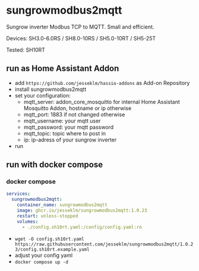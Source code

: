 # sungrowmodbus2mqtt

Sungrow inverter Modbus TCP to MQTT.
Small and efficient.

Devices: SH3.0-6.0RS / SH8.0-10RS / SH5.0-10RT / SH5-25T

Tested: SH10RT

## run as Home Assistant Addon

- add `https://github.com/jesseklm/hassio-addons` as Add-on Repository
- install sungrowmodbus2mqtt
- set your configuration:
  - mqtt_server: addon_core_mosquitto for internal Home Assistant Mosquitto Addon, hostname or ip otherwise
  - mqtt_port: 1883 if not changed otherwise
  - mqtt_username: your mqtt user
  - mqtt_password: your mqtt password
  - mqtt_topic: topic where to post in
  - ip: ip-adress of your sungrow inverter
- run

## run with docker compose

### docker compose

```yaml
services:
  sungrowmodbus2mqtt:
    container_name: sungrowmodbus2mqtt
    image: ghcr.io/jesseklm/sungrowmodbus2mqtt:1.0.23
    restart: unless-stopped
    volumes:
      - ./config.sh10rt.yaml:/config/config.yaml:ro
```

- `wget -O config.sh10rt.yaml https://raw.githubusercontent.com/jesseklm/sungrowmodbus2mqtt/1.0.23/config.sh10rt.example.yaml`
- adjust your config yaml
- `docker compose up -d`
